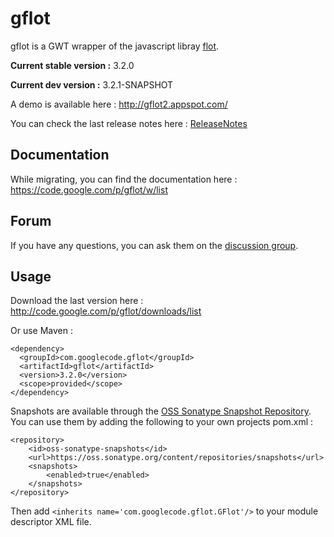 gflot
=====
gflot is a GWT wrapper of the javascript libray [flot](http://www.flotcharts.org/).

**Current stable version :** 3.2.0

**Current dev version :** 3.2.1-SNAPSHOT

A demo is available here : http://gflot2.appspot.com/

You can check the last release notes here : [ReleaseNotes](https://code.google.com/p/gflot/wiki/ReleaseNotes)

Documentation
-------------
While migrating, you can find the documentation here : https://code.google.com/p/gflot/w/list

Forum
-----
If you have any questions, you can ask them on the [discussion group](https://groups.google.com/forum/?fromgroups#!forum/gflot).

Usage
-----
Download the last version here : http://code.google.com/p/gflot/downloads/list

Or use Maven :

    <dependency>
      <groupId>com.googlecode.gflot</groupId>
      <artifactId>gflot</artifactId>
      <version>3.2.0</version>
      <scope>provided</scope>
    </dependency>

Snapshots are available through the [OSS Sonatype Snapshot Repository](https://oss.sonatype.org/content/repositories/snapshots/com/googlecode/gflot/gflot/).
You can use them by adding the following <repository> to your own projects pom.xml :

    <repository>
        <id>oss-sonatype-snapshots</id>
        <url>https://oss.sonatype.org/content/repositories/snapshots</url>
        <snapshots>
            <enabled>true</enabled>
        </snapshots>
    </repository>

Then add `<inherits name='com.googlecode.gflot.GFlot'/>` to your module descriptor XML file.
